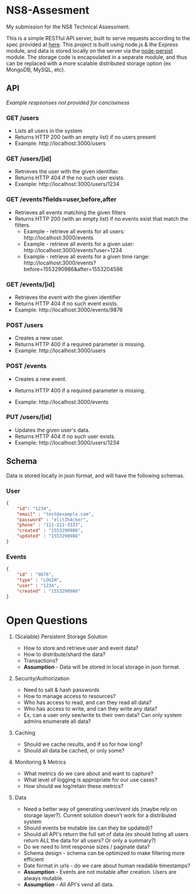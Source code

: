 # NS8-Assesment
My submission for the NS8 Technical Assessment.

This is a simple RESTful API server, built to serve requests according to the spec provided at [here](https://github.com/ns8inc/ns8-tech-assessment "NS8 Tech Assessment"). This project is built using node.js & the Express module, and data is stored locally on the server via the [node-persist](https://www.npmjs.com/package/node-persist) module. The storage code is encapsulated in a separate module, and thus can be replaced with a more scalable distributed storage option (ex MongoDB, MySQL, etc).

## API
*Example respsonses not provided for conciseness*

### GET /users
* Lists all users in the system
* Returns HTTP 200 (with an empty list) if no users present
* Example: http://localhost:3000/users

### GET /users/[id]
* Retrieves the user with the given identifier.
* Returns HTTP 404 if the no such user exists.
* Example: http://localhost:3000/users/1234

### GET /events?fields=user,before,after
* Retrieves all events matching the given filters
* Returns HTTP 200 (with an empty list) if no events exist that match the filters.
    * Example - retrieve all events for all users: http://localhost:3000/events
    * Example - retrieve all events for a given user: http://localhost:3000/events?user=1234
    * Example - retrieve all events for a given time range: http://localhost:3000/events?before=1553290986&after=1553204586

### GET /events/[id]
* Retrieves the event with the given identifier
* Returns HTTP 404 if no such event exists.
* Example: http://localhost:3000/events/9876

### POST /users
* Creates a new user.
* Returns HTTP 400 if a required parameter is missing.
* Example: http://localhost:3000/users

### POST /events
* Creates a new event.
* Returns HTTP 400 if a required parameter is missing.

* Example: http://localhost:3000/events

### PUT /users/[id]
* Updates the given user's data.
* Returns HTTP 404 if no such user exists.
* Example: http://localhost:3000/users/1234


## Schema

Data is stored locally in json format, and will have the following schemas.
### User 
```json
{
    "id": "1234",
    "email" : "test@example.com",
    "password" : "elit3h4cker",
    "phone" : "111-222-3333",
    "created" : "1553290986",
    "updated" : "1553290986"
}
```

### Events 
```json
{
    "id" : "9876",
    "type" : "LOGIN",
    "user" : "1234",
    "created" : "1553290986"
}
```

# Open Questions


1. (Scalable) Persistent Storage Solution 
    * How to store and retrieve user and event data?
    * How to distribute/shard the data?
    * Transactions?
    * **Assumption** - Data will be stored in local storage in json format.
    
2. Security/Authorization
    * Need to salt & hash passwords
    * How to manage access to resources?
    * Who has access to read, and can they read all data?
    * Who has access to write, and can they write any data?
    * Ex, can a user only see/write to their own data? Can only system admins enumerate all data?
    
3. Caching
    * Should we cache results, and if so for how long?
    * Should all data be cached, or only some?
    
4. Monitoring & Metrics
    * What metrics do we care about and want to capture?
    * What level of logging is appropriate for our use cases?
    * How should we log/retain these metrics?

5. Data
    * Need a better way of generating user/event ids (maybe rely on storage layer?). Current solution doesn't work for a distributed system
    * Should events be mutable (ex can they be updated)?
    * Should all API's return the full set of data (ex should listing all users return ALL the data for all users? Or only a summary?)
    * Do we need to limit response sizes / paginate data?
    * Schema design - schema can be optimized to make filtering more efficient
    * Date format in urls - do we care about human readable timestamps?
    * **Assumption** - Events are not mutable after creation. Users are always mutable.
    * **Assumption** - All API's vend all data.